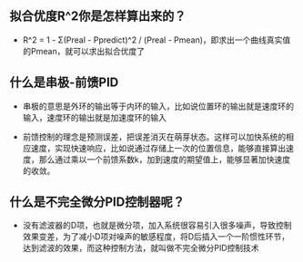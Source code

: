 ## 拟合优度R^2你是怎样算出来的？

-   R^2 = 1 - Σ(Preal - Ppredict)^2 / (Preal - Pmean)，即求出一个曲线真实值的Pmean，就可以求出拟合优度了

## 什么是串极-前馈PID

-   串极的意思是外环的输出等于内环的输入，比如说位置环的输出就是速度环的输入，速度环的输出就是加速度环的输入

-   前馈控制的理念是预测误差，把误差消灭在萌芽状态。这样可以加快系统的相应速度，实现快速响应，比如说通过存储上一次的位置信息，能够直接算出速度，那么通过乘以一个前馈系数k，加到速度的期望值上，能够显著加快速度的收敛。

## 什么是不完全微分PID控制器呢？

-   没有滤波器的D项，也就是微分项，加入系统很容易引入很多噪声，导致控制效果变差，为了减小D项对噪声的敏感程度，将D后插入一个一阶惯性环节，达到滤波的效果，而这种控制方法，就叫做不完全微分PID控制技术

